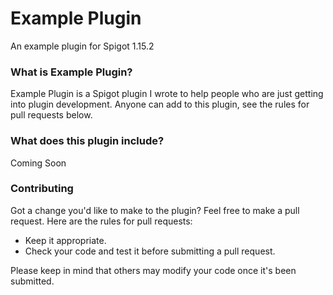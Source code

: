 # Example Plugin
An example plugin for Spigot 1.15.2

### What is Example Plugin?
Example Plugin is a Spigot plugin I wrote to help people who are just getting into plugin development. Anyone can add to this plugin, see the rules for pull requests below.

### What does this plugin include?
Coming Soon

### Contributing
Got a change you'd like to make to the plugin? Feel free to make a pull request. Here are the rules for pull requests:
  - Keep it appropriate.
  - Check your code and test it before submitting a pull request.

Please keep in mind that others may modify your code once it's been submitted.
